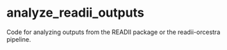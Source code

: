 # analyze_readii_outputs
Code for analyzing outputs from the READII package or the readii-orcestra pipeline.
